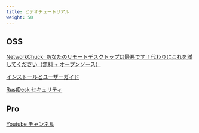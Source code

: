 ```yaml
---
title: ビデオチュートリアル
weight: 50
---
```


## OSS
[NetworkChuck: あなたのリモートデスクトップは最悪です！代わりにこれを試してください（無料 + オープンソース）
](https://www.youtube.com/watch?v=EXL8mMUXs88)

[インストールとユーザーガイド](https://www.youtube.com/watch?v=9nzHm3xGz2I)

[RustDesk セキュリティ](https://www.youtube.com/watch?v=EeFqj23jxMk)

## Pro
[Youtube チャンネル](https://youtube.com/@rustdesk)